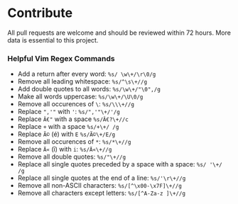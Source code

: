 # Contribute
All pull requests are welcome and should be reviewed within 72 hours. More data is essential to this project.

### Helpful Vim Regex Commands
- Add a return after every word: ```%s/ \w\+/\r\0/g```  
- Remove all leading whitespace: ```%s/^\s\+//g```  
- Add double quotes to all words: ```%s/\w\+/"\0",/g```  
- Make all words uppercase: ```%s/\w\+/\U\0/g```  
- Remove all occurences of ```\```: ```%s/\\\+//g```  
- Replace ```",'"``` with ```'```: ```%s/",'"\+/'/g```
- Replace ```Â€"``` with a space ```%s/Â€?\+//c```  
- Replace ```+``` with a space ```%s/+\+/ /g```
- Replace ```Ã©``` (é) with ```E``` ```%s/Ã©\+/E/g```
- Remove all occurences of ```*```: ```%s/*\+//g```
- Replace ```Ä«``` (ī) with ```i```: ```%s/Ä«\+//g```
- Remove all double quotes: ```%s/"\+//g```
- Replace all single quotes preceded by a space with a space: ```%s/ '\+/ /g```
- Replace all single quotes at the end of a line: ```%s/'\r\+//g```
- Remove all non-ASCII characters: ```%s/[^\x00-\x7F]\+//g```  
- Remove all characters except letters: ```%s/[^A-Za-z ]\+//g```
